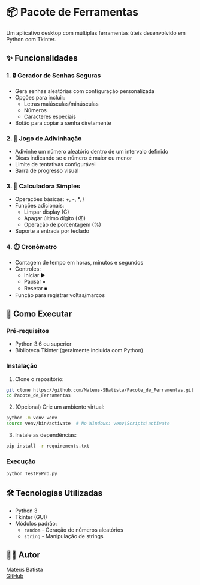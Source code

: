 # 📦 Pacote de Ferramentas

Um aplicativo desktop com múltiplas ferramentas úteis desenvolvido em Python com Tkinter.

## ✨ Funcionalidades

### 1. 🔒 Gerador de Senhas Seguras
- Gera senhas aleatórias com configuração personalizada
- Opções para incluir:
  - Letras maiúsculas/minúsculas
  - Números
  - Caracteres especiais
- Botão para copiar a senha diretamente

### 2. 🎯 Jogo de Adivinhação
- Adivinhe um número aleatório dentro de um intervalo definido
- Dicas indicando se o número é maior ou menor
- Limite de tentativas configurável
- Barra de progresso visual

### 3. 🧮 Calculadora Simples
- Operações básicas: +, -, *, /
- Funções adicionais:
  - Limpar display (C)
  - Apagar último dígito (⌫)
  - Operação de porcentagem (%)
- Suporte a entrada por teclado

### 4. ⏱️ Cronômetro
- Contagem de tempo em horas, minutos e segundos
- Controles:
  - Iniciar ▶
  - Pausar ⏸
  - Resetar ⏹
- Função para registrar voltas/marcos

## 🚀 Como Executar

### Pré-requisitos
- Python 3.6 ou superior
- Biblioteca Tkinter (geralmente incluída com Python)

### Instalação
1. Clone o repositório:
```bash
git clone https://github.com/Mateus-SBatista/Pacote_de_Ferramentas.git
cd Pacote_de_Ferramentas
```

2. (Opcional) Crie um ambiente virtual:
```bash
python -m venv venv
source venv/bin/activate  # No Windows: venv\Scripts\activate
```

3. Instale as dependências:
```bash
pip install -r requirements.txt
```

### Execução
```bash
python TestPyPro.py
```

## 🛠️ Tecnologias Utilizadas
- Python 3
- Tkinter (GUI)
- Módulos padrão:
  - `random` - Geração de números aleatórios
  - `string` - Manipulação de strings


## 👨‍💻 Autor
Mateus Batista  
[GitHub](https://github.com/Mateus-SBatista)

